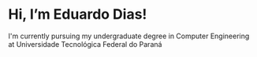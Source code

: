 <h1> Hi, I’m Eduardo Dias! </h1>

  
I'm currently pursuing my undergraduate degree in Computer Engineering at Universidade Tecnológica Federal do Paraná
 
